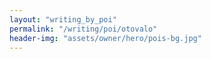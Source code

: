 ```yaml
---
layout: "writing_by_poi"
permalink: "/writing/poi/otovalo"
header-img: "assets/owner/hero/pois-bg.jpg"
---
```

